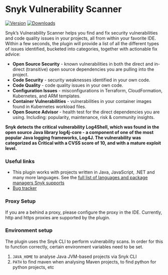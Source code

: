# Snyk Vulnerability Scanner

[![Version](https://img.shields.io/jetbrains/plugin/v/10972.svg)](https://plugins.jetbrains.com/plugin/10972)
[![Downloads](https://img.shields.io/jetbrains/plugin/d/10972.svg)](https://plugins.jetbrains.com/plugin/10972)

<!-- Plugin description start -->
Snyk’s Vulnerability Scanner helps you find and fix security vulnerabilities
and code quality issues in your projects, all from within your favorite IDE.
Within a few seconds, the plugin will provide a list of all the different
types of issues identified, bucketed into categories, together with actionable
fix advice:

- **Open Source Security** - known vulnerabilities in both the direct and in-direct (transitive) open source dependencies you are pulling into the project.
- **Code Security** - security weaknesses identified in your own code.
- **Code Quality** - code quality issues in your own code.
- **Configuration Issues** - misconfigurations in Terraform, CloudFormation, Kubernetes, and ARM templates.
- **Container Vulnerabilities** - vulnerabilities in your container images found in Kubernetes workload files.
- **Open Source Advisor** - health test for the direct dependencies you are using. Including: popularity, maintenance, risk & community insights.

**Snyk detects the critical vulnerability Log4Shell, which was found in the open source Java library log4j-core - a component of one of the most popular Java logging frameworks, Log4J. The vulnerability was categorized as Critical with a CVSS score of 10, and with a mature exploit level.**

### Useful links

- This plugin works with projects written in Java, JavaScript, .NET and many more languages. See the [full list of languages and package managers Snyk supports](https://snyk.co/ucWSd)
- [Bug tracker](https://github.com/snyk/snyk-intellij-plugin/issues)

<!-- Plugin description end -->

### Proxy Setup
If you are a behind a proxy, please configure the proxy in the IDE. Currently, http and https proxies are supported by the plugin.

### Environment setup
The plugin uses the Snyk CLI to perform vulnerability scans. In order for this to function correctly,
certain environment variables need to be set.

1. `JAVA_HOME` to analyse Java JVM-based projects via Snyk CLI
2. `PATH` to find maven when analysing Maven projects, to find python for python projects, etc
